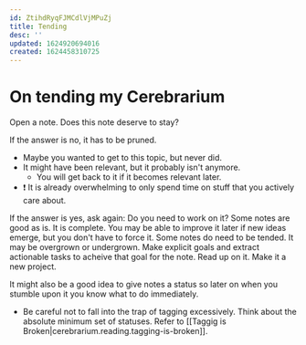 ```yaml
---
id: ZtihdRyqFJMCdlVjMPuZj
title: Tending
desc: ''
updated: 1624920694016
created: 1624458310725
---
```


# On tending my Cerebrarium

Open a note. Does this note deserve to stay?

If the answer is no, it has to be pruned.
  - Maybe you wanted to get to this topic, but never did.
  - It might have been relevant, but it probably isn't anymore.
    - You will get back to it if it becomes relevant later.
  - :exclamation:  It is already overwhelming to only spend time on stuff that you actively care about.

If the answer is yes, ask again: Do you need to work on it?
Some notes are good as is. It is complete. You may be able to improve it later if new ideas emerge, but you don't have to force it.
Some notes do need to be tended. It may be overgrown or undergrown. Make explicit goals and extract actionable tasks to acheive that goal for the note. Read up on it. Make it a new project.

It might also be a good idea to give notes a status so later on when you stumble upon it you know what to do immediately.
  - Be careful not to fall into the trap of tagging excessively. Think about the absolute minimum set of statuses. Refer to [[Taggig is Broken|cerebrarium.reading.tagging-is-broken]].
